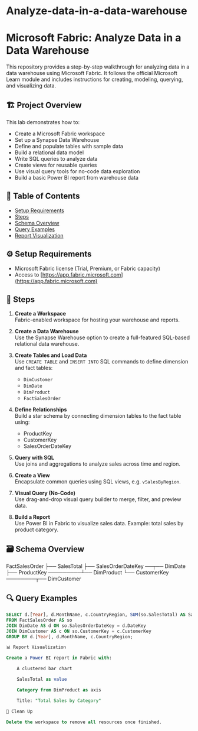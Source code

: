 # Analyze-data-in-a-data-warehouse
# Microsoft Fabric: Analyze Data in a Data Warehouse

This repository provides a step-by-step walkthrough for analyzing data in a data warehouse using Microsoft Fabric. It follows the official Microsoft Learn module and includes instructions for creating, modeling, querying, and visualizing data.

## 🏗️ Project Overview

This lab demonstrates how to:

- Create a Microsoft Fabric workspace
- Set up a Synapse Data Warehouse
- Define and populate tables with sample data
- Build a relational data model
- Write SQL queries to analyze data
- Create views for reusable queries
- Use visual query tools for no-code data exploration
- Build a basic Power BI report from warehouse data

## 📂 Table of Contents

- [Setup Requirements](#setup-requirements)
- [Steps](#steps)
- [Schema Overview](#schema-overview)
- [Query Examples](#query-examples)
- [Report Visualization](#report-visualization)

## ⚙️ Setup Requirements

- Microsoft Fabric license (Trial, Premium, or Fabric capacity)
- Access to [https://app.fabric.microsoft.com](https://app.fabric.microsoft.com)

## 🚀 Steps

1. **Create a Workspace**  
   Fabric-enabled workspace for hosting your warehouse and reports.

2. **Create a Data Warehouse**  
   Use the Synapse Warehouse option to create a full-featured SQL-based relational data warehouse.

3. **Create Tables and Load Data**  
   Use `CREATE TABLE` and `INSERT INTO` SQL commands to define dimension and fact tables:
   - `DimCustomer`
   - `DimDate`
   - `DimProduct`
   - `FactSalesOrder`

4. **Define Relationships**  
   Build a star schema by connecting dimension tables to the fact table using:
   - ProductKey
   - CustomerKey
   - SalesOrderDateKey

5. **Query with SQL**  
   Use joins and aggregations to analyze sales across time and region.

6. **Create a View**  
   Encapsulate common queries using SQL views, e.g. `vSalesByRegion`.

7. **Visual Query (No-Code)**  
   Use drag-and-drop visual query builder to merge, filter, and preview data.

8. **Build a Report**  
   Use Power BI in Fabric to visualize sales data. Example: total sales by product category.

## 🗃️ Schema Overview

FactSalesOrder
├── SalesTotal
├── SalesOrderDateKey ──┬── DimDate
├── ProductKey ─────────┴── DimProduct
└── CustomerKey ────────┬── DimCustomer


## 🔍 Query Examples

```sql
SELECT d.[Year], d.MonthName, c.CountryRegion, SUM(so.SalesTotal) AS SalesRevenue
FROM FactSalesOrder AS so
JOIN DimDate AS d ON so.SalesOrderDateKey = d.DateKey
JOIN DimCustomer AS c ON so.CustomerKey = c.CustomerKey
GROUP BY d.[Year], d.MonthName, c.CountryRegion;

📊 Report Visualization

Create a Power BI report in Fabric with:

    A clustered bar chart

    SalesTotal as value

    Category from DimProduct as axis

    Title: "Total Sales by Category"

🧹 Clean Up

Delete the workspace to remove all resources once finished.
